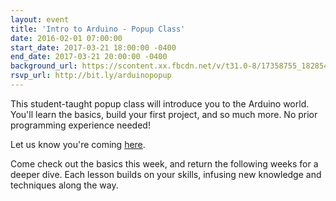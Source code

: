 ```yaml
---
layout: event
title: 'Intro to Arduino - Popup Class'
date: 2016-02-01 07:00:00
start_date: 2017-03-21 18:00:00 -0400
end_date: 2017-03-21 20:00:00 -0400
background_url: https://scontent.xx.fbcdn.net/v/t31.0-8/17358755_1828546947403175_6194521328698197834_o.jpg?oh=5cd3c8ad832a629fb4c33a81fb02c246&oe=596B2431
rsvp_url: http://bit.ly/arduinopopup
---
```


This student-taught popup class will introduce you to the Arduino world. You'll
learn the basics, build your first project, and so much more. No prior
programming experience needed!

Let us know you're coming [here](http://bit.ly/arduinopopup).

Come check out the basics this week, and return the following weeks for a deeper
dive. Each lesson builds on your skills, infusing new knowledge and techniques
along the way.
